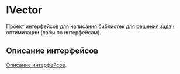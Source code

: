 # IVector

Проект интерфейсов для написания библиотек для решения задач оптимизации (лабы по интерфейсам).

## Описание интерфейсов 

[Описание интерфейсов](https://github.com/ThinkingFrog/IVector/blob/main/DESCRIPTION.md).
